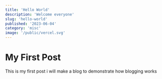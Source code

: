 ```yaml
---
title: 'Hello World'
description: 'Welcome everyone'
slug: 'hello-world'
published: '2023-06-04'
category: 'misc'
image: '/public/vercel.svg'
---
```


# My First Post

This is my first post i will make a blog to demonstrate how blogging works
